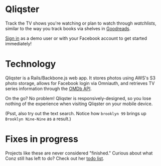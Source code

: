 # Qliqster
Track the TV shows you're watching or plan to watch through *watchlists*, similar to the way you track books via shelves in
<a href="http://goodreads.com" target="_blank">Goodreads</a>.

<a href="http://www.qliqster.com" target="_blank">Sign in</a> as a demo user or with your Facebook account to get started immediately!

# Technology
Qliqster is a Rails/Backbone.js web app. It stores photos using AWS's S3 photo storage, allows for Facebook login via Omniauth, and retrieves TV series information through the <a href="http://omdbapi.com/" target="_blank">OMDb API</a>.

On the go? No problem! Qliqster is responsively-designed, so you lose nothing of the experience when visiting Qliqster on your mobile device.

(Psst, also try out the text search. Notice how `brooklyn 99` brings up `Brooklyn Nine-Nine` as a result.)

# Fixes in progress
Projects like these are never considered "finished." Curious about what Conz still has left to do? Check out her [todo list](TODO.md).
